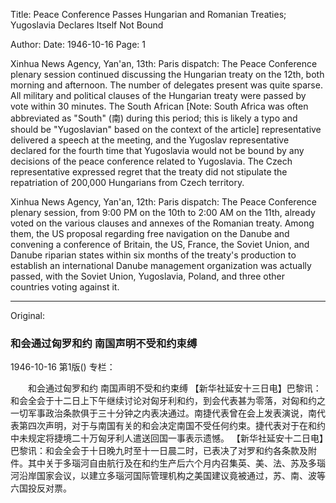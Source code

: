 Title: Peace Conference Passes Hungarian and Romanian Treaties; Yugoslavia Declares Itself Not Bound

Author:
Date: 1946-10-16
Page: 1

Xinhua News Agency, Yan'an, 13th: Paris dispatch: The Peace Conference plenary session continued discussing the Hungarian treaty on the 12th, both morning and afternoon. The number of delegates present was quite sparse. All military and political clauses of the Hungarian treaty were passed by vote within 30 minutes. The South African [Note: South Africa was often abbreviated as "South" (南) during this period; this is likely a typo and should be "Yugoslavian" based on the context of the article] representative delivered a speech at the meeting, and the Yugoslav representative declared for the fourth time that Yugoslavia would not be bound by any decisions of the peace conference related to Yugoslavia. The Czech representative expressed regret that the treaty did not stipulate the repatriation of 200,000 Hungarians from Czech territory.

Xinhua News Agency, Yan'an, 12th: Paris dispatch: The Peace Conference plenary session, from 9:00 PM on the 10th to 2:00 AM on the 11th, already voted on the various clauses and annexes of the Romanian treaty. Among them, the US proposal regarding free navigation on the Danube and convening a conference of Britain, the US, France, the Soviet Union, and Danube riparian states within six months of the treaty's production to establish an international Danube management organization was actually passed, with the Soviet Union, Yugoslavia, Poland, and three other countries voting against it.



<hr /> 

Original: 


### 和会通过匈罗和约  南国声明不受和约束缚

1946-10-16
第1版()
专栏：

　　和会通过匈罗和约
    南国声明不受和约束缚
    【新华社延安十三日电】巴黎讯：和会全会于十二日上下午继续讨论对匈牙利和约，到会代表甚为零落，对匈和约之一切军事政治条款俱于三十分钟之内表决通过。南捷代表曾在会上发表演说，南代表第四次声明，对于与南国有关的和会决定南国不受任何约束。捷代表对于在和约中未规定将捷境二十万匈牙利人遣送回国一事表示遗憾。
    【新华社延安十二日电】巴黎讯：和会全会于十日晚九时至十一日晨二时，已表决了对罗和约各条款及附件。其中关于多瑙河自由航行及在和约生产后六个月内召集英、美、法、苏及多瑙河沿岸国家会议，以建立多瑙河国际管理机构之美国建议竟被通过，苏、南、波等六国投反对票。

